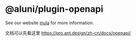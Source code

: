 # @aluni/plugin-openapi

See our website [inula](https://inula.cn) for more information.


文档可以先看这里 https://pro.ant.design/zh-cn/docs/openapi/